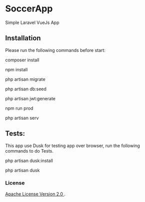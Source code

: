 # SoccerApp
Simple Laravel VueJs App

## Installation

Please run the following commands before start:

composer install

npm install

php artisan migrate

php artisan db:seed

php artisan jwt:generate

npm run prod

php artisan serv

## Tests:

This app use Dusk for testing app over browser, run the following commands to do Tests.

php artisan dusk:install

php artisan dusk


### License

[Apache License Version 2.0 ](./LICENSE).
